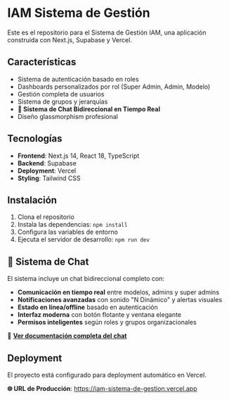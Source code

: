 # IAM Sistema de Gestión

Este es el repositorio para el Sistema de Gestión IAM, una aplicación construida con Next.js, Supabase y Vercel.

## Características

- Sistema de autenticación basado en roles
- Dashboards personalizados por rol (Super Admin, Admin, Modelo)
- Gestión completa de usuarios
- Sistema de grupos y jerarquías
- **📱 Sistema de Chat Bidireccional en Tiempo Real**
- Diseño glassmorphism profesional

## Tecnologías

- **Frontend**: Next.js 14, React 18, TypeScript
- **Backend**: Supabase
- **Deployment**: Vercel
- **Styling**: Tailwind CSS

## Instalación

1. Clona el repositorio
2. Instala las dependencias: `npm install`
3. Configura las variables de entorno
4. Ejecuta el servidor de desarrollo: `npm run dev`

## 📱 Sistema de Chat

El sistema incluye un chat bidireccional completo con:

- **Comunicación en tiempo real** entre modelos, admins y super admins
- **Notificaciones avanzadas** con sonido "N Dinámico" y alertas visuales
- **Estado en línea/offline** basado en autenticación
- **Interfaz moderna** con botón flotante y ventana elegante
- **Permisos inteligentes** según roles y grupos organizacionales

📖 **[Ver documentación completa del chat](./docs/CHAT_SYSTEM_SUMMARY.md)**

## Deployment

El proyecto está configurado para deployment automático en Vercel.

**🌐 URL de Producción**: https://iam-sistema-de-gestion.vercel.app